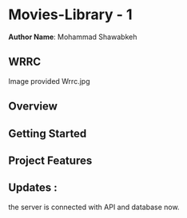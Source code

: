 
# Movies-Library - 1

**Author Name**: Mohammad Shawabkeh

## WRRC
Image provided Wrrc.jpg

## Overview

## Getting Started
<!-- What are the steps that a user must take in order to build this app on their own machine and get it running? -->

## Project Features
<!-- What are the features included in you app -->

## Updates :
the server is connected with API and database now.
